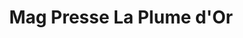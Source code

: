 ---
title: "Mag Presse La Plume d'Or"
url: /castelnau-le-lez/mag-presse-la-plume-dor/
shop: marchand de journaux
---
